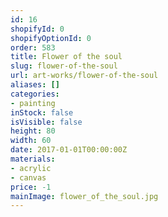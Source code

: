 ```yaml
---
id: 16
shopifyId: 0
shopifyOptionId: 0
order: 583
title: Flower of the soul
slug: flower-of-the-soul
url: art-works/flower-of-the-soul
aliases: []
categories:
- painting
inStock: false
isVisible: false
height: 80
width: 60
date: 2017-01-01T00:00:00Z
materials:
- acrylic
- canvas
price: -1
mainImage: flower_of_the_soul.jpg
---
```

